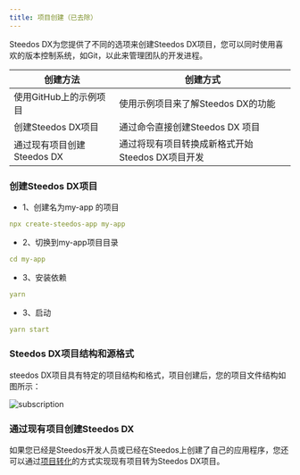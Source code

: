 ```yaml
---
title: 项目创建（已去除）
---
```


Steedos DX为您提供了不同的选项来创建Steedos DX项目，您可以同时使用喜欢的版本控制系统，如Git，以此来管理团队的开发进程。

|  创建方法   | 创建方式  |
|  ----  | ----  |
| 使用GitHub上的示例项目  | 使用示例项目来了解Steedos DX的功能 |
| 创建Steedos DX项目  | 通过命令直接创建Steedos DX 项目 |
| 通过现有项目创建Steedos DX  | 通过将现有项目转换成新格式开始Steedos DX项目开发 |

### 创建Steedos DX项目

- 1、创建名为my-app 的项目

```yml
npx create-steedos-app my-app
```

- 2、切换到my-app项目目录

```yml
cd my-app
```

- 3、安装依赖

```yml
yarn
```

- 3、启动

```yml
yarn start
```

### Steedos DX项目结构和源格式

steedos DX项目具有特定的项目结构和格式，项目创建后，您的项目文件结构如图所示：

![subscription](/assets/dx/project_setup/project_setup01.png)

### 通过现有项目创建Steedos DX

如果您已经是Steedos开发人员或已经在Steedos上创建了自己的应用程序，您还可以通过[项目转化](/dx/convert_project)的方式实现现有项目转为Steedos DX项目。
